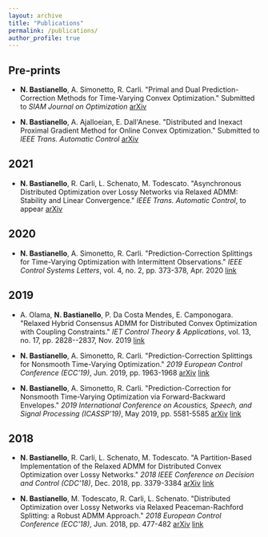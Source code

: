 ```yaml
---
layout: archive
title: "Publications"
permalink: /publications/
author_profile: true
---
```



## Pre-prints

- **N. Bastianello**, A. Simonetto, R. Carli. "Primal and Dual Prediction-Correction Methods for Time-Varying Convex Optimization." Submitted to *SIAM Journal on Optimization* [arXiv](https://arxiv.org/abs/2004.11709)

- **N. Bastianello**, A. Ajalloeian, E. Dall'Anese. "Distributed and Inexact Proximal Gradient Method for Online Convex Optimization." Submitted to *IEEE Trans. Automatic Control* [arXiv](https://arxiv.org/abs/2001.00870)



## 2021

- **N. Bastianello**, R. Carli, L. Schenato, M. Todescato. "Asynchronous Distributed Optimization over Lossy Networks via Relaxed ADMM: Stability and Linear Convergence." *IEEE Trans. Automatic Control*, to appear [arXiv](https://arxiv.org/abs/1901.09252)



## 2020

- **N. Bastianello**, A. Simonetto, R. Carli. "Prediction-Correction Splittings for Time-Varying Optimization with Intermittent Observations." *IEEE Control Systems Letters*, vol. 4, no. 2, pp. 373-378, Apr. 2020 [link](https://ieeexplore.ieee.org/document/8770071)



## 2019

- A. Olama, **N. Bastianello**, P. Da Costa Mendes, E. Camponogara. "Relaxed Hybrid Consensus ADMM for Distributed Convex Optimization with Coupling Constraints." *IET Control Theory & Applications*, vol. 13, no. 17, pp. 2828--2837, Nov. 2019 [link](https://digital-library.theiet.org/content/journals/10.1049/iet-cta.2018.6260)

- **N. Bastianello**, A. Simonetto, R. Carli. "Prediction-Correction Splittings for Nonsmooth Time-Varying Optimization." *2019 European Control Conference (ECC'19)*, Jun. 2019, pp. 1963-1968 [arXiv](https://arxiv.org/abs/1903.00298) [link](https://ieeexplore.ieee.org/document/8795757/)

- **N. Bastianello**, A. Simonetto, R. Carli. "Prediction-Correction for Nonsmooth Time-Varying Optimization via Forward-Backward Envelopes." *2019 International Conference on Acoustics, Speech, and Signal Processing (ICASSP'19)*, May 2019, pp. 5581-5585 [arXiv](https://arxiv.org/abs/1902.03073) [link](https://ieeexplore.ieee.org/document/8682267)



## 2018

- **N. Bastianello**, R. Carli, L. Schenato, M. Todescato. "A Partition-Based Implementation of the Relaxed ADMM for Distributed Convex Optimization over Lossy Networks." *2018 IEEE Conference on Decision and Control (CDC'18)*, Dec. 2018, pp. 3379-3384 [arXiv](https://arxiv.org/abs/1809.09891) [link](https://ieeexplore.ieee.org/document/8619729)

- **N. Bastianello**, M. Todescato, R. Carli, L. Schenato. "Distributed Optimization over Lossy Networks via Relaxed Peaceman-Rachford Splitting: a Robust ADMM Approach." *2018 European Control Conference (ECC'18)*, Jun. 2018, pp. 477-482 [arXiv](https://arxiv.org/abs/1809.09887) [link](https://ieeexplore.ieee.org/document/8550322)